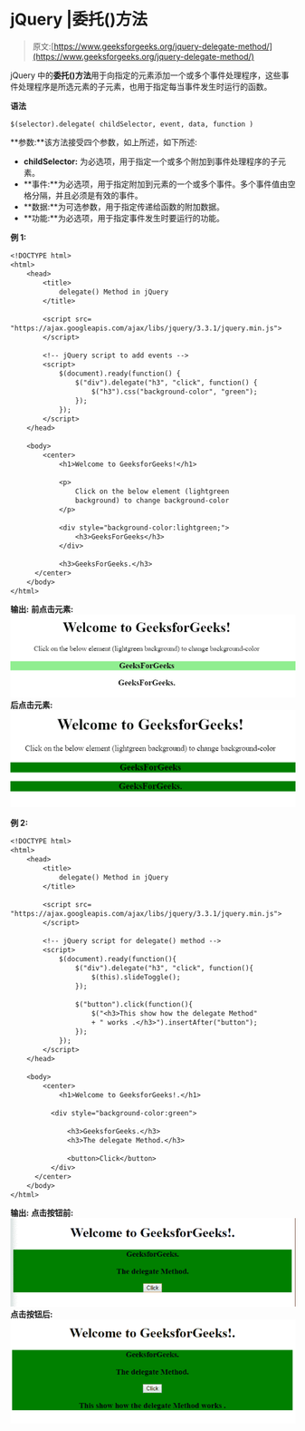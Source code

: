 # jQuery |委托()方法

> 原文:[https://www.geeksforgeeks.org/jquery-delegate-method/](https://www.geeksforgeeks.org/jquery-delegate-method/)

jQuery 中的**委托()方法**用于向指定的元素添加一个或多个事件处理程序，这些事件处理程序是所选元素的子元素，也用于指定每当事件发生时运行的函数。

**语法**

```
$(selector).delegate( childSelector, event, data, function )
```

**参数:**该方法接受四个参数，如上所述，如下所述:

*   **childSelector:** 为必选项，用于指定一个或多个附加到事件处理程序的子元素。
*   **事件:**为必选项，用于指定附加到元素的一个或多个事件。多个事件值由空格分隔，并且必须是有效的事件。
*   **数据:**为可选参数，用于指定传递给函数的附加数据。
*   **功能:**为必选项，用于指定事件发生时要运行的功能。

**例 1:**

```
<!DOCTYPE html> 
<html> 
    <head> 
        <title>
            delegate() Method in jQuery
        </title> 

        <script src=
"https://ajax.googleapis.com/ajax/libs/jquery/3.3.1/jquery.min.js">
        </script>

        <!-- jQuery script to add events -->
        <script>
            $(document).ready(function() {
                $("div").delegate("h3", "click", function() {
                    $("h3").css("background-color", "green");
                });
            });
        </script>
    </head>

    <body> 
        <center>
            <h1>Welcome to GeeksforGeeks!</h1> 

            <p>
                Click on the below element (lightgreen
                background) to change background-color
            </p>

            <div style="background-color:lightgreen;">
                <h3>GeeksForGeeks</h3>
            </div>

            <h3>GeeksForGeeks.</h3>
      </center>
    </body> 
</html>   
```

**输出:**
**前点击元素:**
![](img/ef1c7fc1b40964d8c22540dd9d04d26b.png)
**后点击元素:**
![](img/ace9e65cc22a62337d0be1160b67491f.png)

**例 2:**

```
<!DOCTYPE html> 
<html> 
    <head> 
        <title>
            delegate() Method in jQuery
        </title> 

        <script src=
"https://ajax.googleapis.com/ajax/libs/jquery/3.3.1/jquery.min.js">
        </script>

        <!-- jQuery script for delegate() method -->
        <script>
            $(document).ready(function(){
                $("div").delegate("h3", "click", function(){
                    $(this).slideToggle();
                });

                $("button").click(function(){
                    $("<h3>This show how the delegate Method" 
                    + " works .</h3>").insertAfter("button");
                });
            });
        </script>
    </head> 

    <body> 
        <center>
            <h1>Welcome to GeeksforGeeks!.</h1> 

          <div style="background-color:green">

              <h3>GeeksforGeeks.</h3>
              <h3>The delegate Method.</h3>

              <button>Click</button>
          </div>
      </center>
    </body> 
</html>   
```

**输出:**
**点击按钮前:**
![](img/f8a900176835a661b59c0a7969c9a9c6.png)
**点击按钮后:**
![](img/61feaa8d7fd207c3280ff784f298b370.png)
